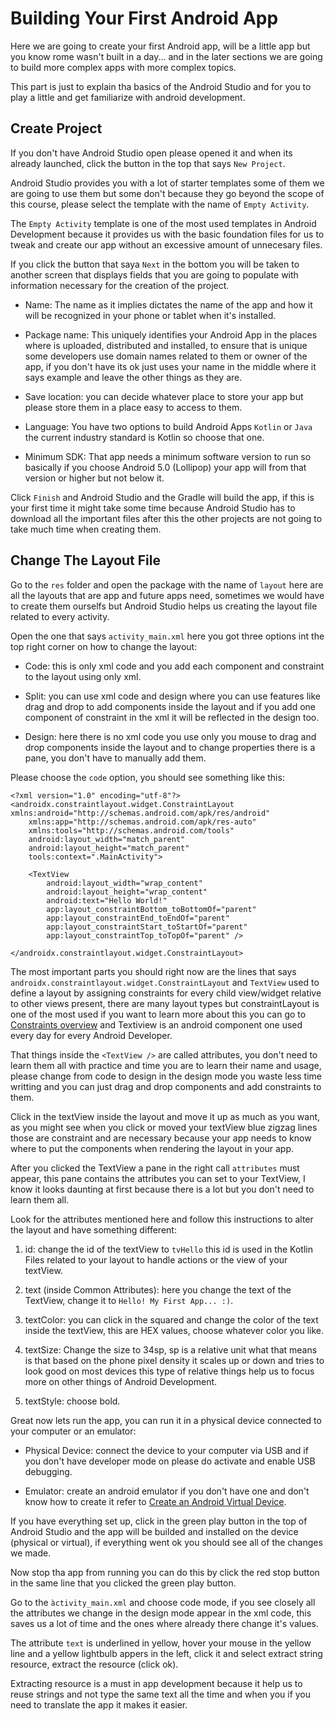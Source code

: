 # Building Your First Android App

Here we are going to create your first Android app, will be a little app but you know rome wasn't built in a day... and in the later sections we are going to build more complex apps with more complex topics.

This part is just to explain tha basics of the Android Studio and for you to play a little and get familiarize with android development.

## Create Project

If you don't have Android Studio open please opened it and when its already launched, click the button in the top that says `New Project`.

Android Studio provides you with a lot of starter templates some of them we are going to use them but some don't because they go beyond the scope of this course, please select the template with the name of `Empty Activity`.

The `Empty Activity` template is one of the most used templates in Android Development because it provides us with the basic foundation files for us to tweak and create our app without an excessive amount of unnecesary files.

If you  click the button that saya `Next` in the bottom you will be taken to another screen that displays fields that you are going to populate with information necessary for the creation of the project.

- Name: The name as it implies dictates the name of the app and how it will be recognized in your phone or tablet when it's installed.

- Package name: This uniquely identifies your Android App in the places where is uploaded, distributed and installed, to ensure that is unique some developers use domain names related to them or owner of the app, if you don't have its ok just uses your name in the middle where it says example and leave the other things as they are.

- Save location: you can decide whatever place to store your app but please store them in a place easy to access to them.

- Language: You have two options to build Android Apps `Kotlin` or `Java` the current industry standard is Kotlin so choose that one.

- Minimum SDK: That app needs a minimum software version to run so basically if you choose Android 5.0 (Lollipop) your app will from that version or higher but not below it.

Click `Finish` and Android Studio and the Gradle will build the app, if this is your first time it might take some time because Android Studio has to download all the important files after this the other projects are not going to take much time when creating them.

## Change The Layout File

Go to the `res` folder and open the package with the name of `layout` here are all the layouts that are app and future apps need, sometimes we would have to create them ourselfs but Android Studio helps us creating the layout file related to every activity.

Open the one that says `activity_main.xml` here you got three options int the top right corner on how to change the layout:

- Code: this is only xml code and you add each component and constraint to the layout using only xml.

- Split: you can use xml code and design where you can use features like drag and drop to add components inside the layout and if you add one component of constraint in the xml it will be reflected in the design too.

- Design: here there is no xml code you use only you mouse to drag and drop components inside the layout and to change properties there is a pane, you don't have to manually add them.

Please choose the `code` option, you should see something like this:

```
<?xml version="1.0" encoding="utf-8"?>
<androidx.constraintlayout.widget.ConstraintLayout xmlns:android="http://schemas.android.com/apk/res/android"
    xmlns:app="http://schemas.android.com/apk/res-auto"
    xmlns:tools="http://schemas.android.com/tools"
    android:layout_width="match_parent"
    android:layout_height="match_parent"
    tools:context=".MainActivity">

    <TextView
        android:layout_width="wrap_content"
        android:layout_height="wrap_content"
        android:text="Hello World!"
        app:layout_constraintBottom_toBottomOf="parent"
        app:layout_constraintEnd_toEndOf="parent"
        app:layout_constraintStart_toStartOf="parent"
        app:layout_constraintTop_toTopOf="parent" />

</androidx.constraintlayout.widget.ConstraintLayout>
```

The most important parts you should right now are the lines that says `androidx.constraintlayout.widget.ConstraintLayout` and `TextView` used to define a layout by assigning constraints for every child view/widget relative to other views present, there are many layout types but constraintLayout is one of the most used if you want to learn more about this you can go to [Constraints overview](https://developer.android.com/develop/ui/views/layout/constraint-layout#constraints-overview) and Textiview is an android component one used every day for every Android Developer.

That things inside the `<TextView />` are called attributes, you don't need to learn them all with practice and time you are to learn their name and usage,  please change from code to design in the design mode you waste less time writting and you can just drag and drop components and add constraints to them.

Click in the textView inside the layout and move it up as much as you want, as you might see when you click or moved your textView blue zigzag lines those are constraint and are necessary because your app needs to know where to put the components when rendering the layout in your app.

After you clicked the TextView a pane in the right call `attributes` must appear, this pane contains the attributes you can set to your TextView, I know it looks daunting at first because there is a lot but you don't need to learn them all.

Look for the attributes mentioned here and follow this instructions to alter the layout and have something different:

1. id: change the id of the textView to `tvHello` this id is used in the Kotlin Files related to your layout to handle actions or the view of your textView.

2. text (inside Common Attributes): here you change the text of the TextView, change it to `Hello! My First App... :)`.

3. textColor: you can click in the squared and change the color of the text inside the textView, this are HEX values, choose whatever color you like.

4. textSize: Change the size to 34sp, sp is a relative unit what that means is that based on the phone pixel density it scales up or down and tries to look good on most devices this type of relative things help us to focus more on other things of Android Development.

5. textStyle: choose bold.
 
Great now lets run the app, you can run it in a physical device connected to your computer or an emulator:

- Physical Device: connect the device to your computer via USB and if you don't have developer mode on please do activate and enable USB debugging.

- Emulator: create an android emulator if you don't have one and don't know how to create it refer to [Create an Android Virtual Device](https://developer.android.com/studio/run/emulator#avd).

If you have everything set up, click in the green play button in the top of Android Studio and the app will be builded and installed on the device (physical or virtual), if everything went ok you should see all of the changes we made.

Now stop tha app from running you can do this by click the red stop button in the same line that you clicked the green play button.

Go to the `àctivity_main.xml` and choose code mode, if you see closely all the attributes we change in the design mode appear in the xml code, this saves us a lot of time and the ones where already there change it's values.

The attribute `text` is underlined in yellow, hover your mouse in the yellow line and a yellow lightbulb appers in the left, click it and select extract string resource, extract the resource (click ok).

Extracting resource is a must in app development because it help us to reuse strings and not type the same text all the time and when you if you need to translate the app it makes it easier.


